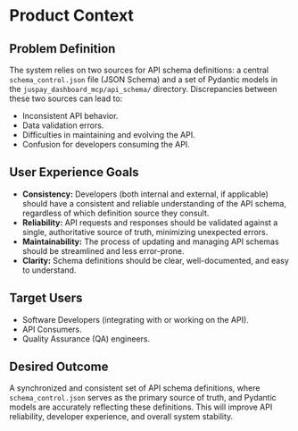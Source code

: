 # Product Context

## Problem Definition
The system relies on two sources for API schema definitions: a central `schema_control.json` file (JSON Schema) and a set of Pydantic models in the `juspay_dashboard_mcp/api_schema/` directory. Discrepancies between these two sources can lead to:
- Inconsistent API behavior.
- Data validation errors.
- Difficulties in maintaining and evolving the API.
- Confusion for developers consuming the API.

## User Experience Goals
- **Consistency:** Developers (both internal and external, if applicable) should have a consistent and reliable understanding of the API schema, regardless of which definition source they consult.
- **Reliability:** API requests and responses should be validated against a single, authoritative source of truth, minimizing unexpected errors.
- **Maintainability:** The process of updating and managing API schemas should be streamlined and less error-prone.
- **Clarity:** Schema definitions should be clear, well-documented, and easy to understand.

## Target Users
- Software Developers (integrating with or working on the API).
- API Consumers.
- Quality Assurance (QA) engineers.

## Desired Outcome
A synchronized and consistent set of API schema definitions, where `schema_control.json` serves as the primary source of truth, and Pydantic models are accurately reflecting these definitions. This will improve API reliability, developer experience, and overall system stability.
